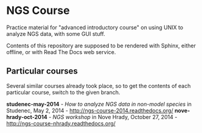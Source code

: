# NGS Course

Practice material for "advanced introductory course" on using UNIX to analyze
NGS data, with some GUI stuff.

Contents of this repository are supposed to be rendered with Sphinx, either
offline, or with Read The Docs web service.

## Particular courses

Several similar courses already took place, so to get the contents of each particular course,
switch to the given branch.

  **studenec-may-2014** - *How to analyze NGS data in non-model species* in Studenec, May 2, 2014 - http://ngs-course-2014.readthedocs.org/
  **nove-hrady-oct-2014** - *NGS workshop* in Nove Hrady, October 27, 2014 - http://ngs-course-nhrady.readthedocs.org/
